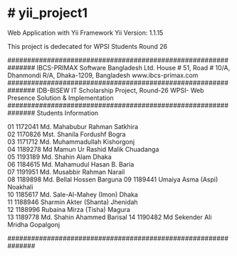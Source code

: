 <html>
<head>
	<title>This is Yii Project</title>
</head>
<body>
<h1># yii_project1</h1>
Web Application with Yii Framework
Yii Version: 1.1.15

<p>This project is dedecated for WPSI Students Round 26</p>
###############################################################
IBCS-PRIMAX Software Bangladesh Ltd.
House # 51, Road # 10/A, Dhanmondi R/A, Dhaka-1209, Bangladesh
www.ibcs-primax.com
###############################################################
IDB-BISEW IT Scholarship Project, Round-26
WPSI- Web Presence Solution & Implementation
###############################################################
Students Information

01	1172041	Md. Mahabubur Rahman		Satkhira		
02	1170826	Mst. Shanila Fordushf		Bogra	
03	1171712	Md. Muhammadullah			Kishorgonj	
04	1189278	Md Mamun Ur Rashid Malik	Chuadanga	
05	1193189	Md. Shahin Alam				Dhaka		
06	1184615	Md. Mahamudul Hasan			B. Baria	
07	1191951	Md. Musabbir Rahman			Narail	
08	1189898	Md. Bellal Hossen			Barguna	
09	1189441	Umaiya Asma (Aspi)			Noakhali	
10	1185617	Md. Sale-Al-Mahey (Imon)	Dhaka	
11	1188946	Sharmin Akter (Shanta)		Jhenidah	
12	1188996	Rubaina Mirza (Tisha)		Magura	
13	1189778	Md. Shahin Ahammed			Barisal	
14	1190482	Md Sekender Ali Mridha		Gopalgonj	


###############################################################

</body>
</html>